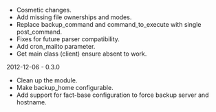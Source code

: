 * Cosmetic changes.
* Add missing file ownerships and modes.
* Replace backup_command and command_to_execute with single post_command.
* Fixes for future parser compatibility.
* Add cron_mailto parameter.
* Get main class (client) ensure absent to work.

2012-12-06 - 0.3.0
* Clean up the module.
* Make backup_home configurable.
* Add support for fact-base configuration to force backup server and hostname.

